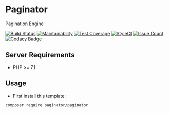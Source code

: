 # Paginator
Pagination Engine

[![Build Status](https://travis-ci.org/iranianpep/paginator.svg?branch=master)](https://travis-ci.org/iranianpep/paginator)
[![Maintainability](https://api.codeclimate.com/v1/badges/9f8b2dd15bf3a8f48103/maintainability)](https://codeclimate.com/github/iranianpep/paginator/maintainability)
[![Test Coverage](https://api.codeclimate.com/v1/badges/9f8b2dd15bf3a8f48103/test_coverage)](https://codeclimate.com/github/iranianpep/paginator/test_coverage)
[![StyleCI](https://styleci.io/repos/149567054/shield?branch=master)](https://styleci.io/repos/149567054)
[![Issue Count](https://codeclimate.com/github/iranianpep/paginator/badges/issue_count.svg)](https://codeclimate.com/github/iranianpep/paginator)
[![Codacy Badge](https://api.codacy.com/project/badge/Grade/1438614849564c76ac97e4eefccee63d)](https://www.codacy.com/app/iranianpep/paginator?utm_source=github.com&amp;utm_medium=referral&amp;utm_content=iranianpep/paginator&amp;utm_campaign=Badge_Grade)

## Server Requirements
- PHP >= 7.1

## Usage
-  First install this template:
```
composer require paginator/paginator
